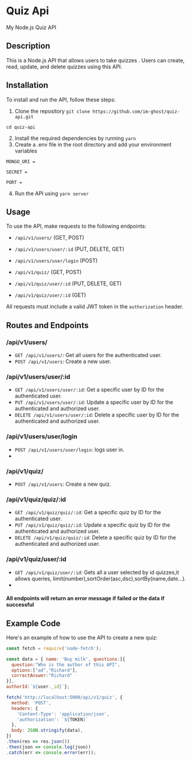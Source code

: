 
# Quiz Api

My Node.js Quiz API

## Description

This is a Node.js API that allows users to take quizzes . Users can create, read, update, and delete quizzes using this API.

## Installation

To install and run the API, follow these steps:

1. Clone the repository
 `git clone https://github.com/im-ghost/quiz-api.git`
 
 
`cd quiz-api`

2. Install the required dependencies by running
 `yarn`
3. Create a .env file in the root directory and add your environment variables 
 
`MONGO_URI = `

`SECRET = `

`PORT = `

4. Run the API using `yarn server`

## Usage

To use the API, make requests to the following endpoints:

- `/api/v1/users/` (GET, POST)
- `/api/v1/users/user/:id` (PUT, DELETE, GET)
- `/api/v1/users/user/login` (POST)

- `/api/v1/quiz/` (GET, POST)
- `/api/v1/quiz/user/:id` (PUT, DELETE, GET)
- `/api/v1/quiz/user/:id` (GET)


All requests must include a valid JWT token in the `authorization` header.

## Routes and Endpoints

### /api/v1/users/

- `GET /api/v1/users/`: Get all users for the authenticated user.
- `POST /api/v1/users`: Create a new user.

### /api/v1/users/user/:id

- `GET /api/v1/users/user/:id`: Get a specific user by ID for the authenticated user.
- `PUT /api/v1/users/user/:id`: Update a specific user by ID for the authenticated and authorized  user.
- `DELETE /api/v1/users/user/:id`: Delete a specific user by ID for the authenticated and authorized user.

### /api/v1/users/user/login

- `POST /api/v1/users/user/login`: logs user in.
- 

### /api/v1/quiz/

- `POST /api/v1/users`: Create a new quiz.

### /api/v1/quiz/quiz/:id

- `GET /api/v1/quiz/quiz/:id`: Get a specific quiz by ID for the authenticated user.
- `PUT /api/v1/quiz/quiz/:id`: Update a specific quiz by ID for the authenticated and authorized  user.
- `DELETE /api/v1/quiz/quiz/:id`: Delete a specific quiz by ID for the authenticated and authorized user.

### /api/v1/quiz/user/:id

- `GET /api/v1/quiz/user/:id`: Gets all a user selected by id quizzes,it allows queries, limit(number),sortOrder(asc,dsc),sortBy(name,date...).
- 

#### All endpoints will return an error message if failed or the data if successful 


## Example Code

Here's an example of how to use the API to create a new quiz:

```javascript
const fetch = require('node-fetch');

const data = { name: 'Buy milk', questions:[{
  question:"Who is the author of this API",
  options:["ad","Richard"],
  correctAnswer:"Richard"
}],
authorId:`${user._id}`};

fetch('http://localhost:5000/api/v1/quiz', {
  method: 'POST',
  headers: {
    'Content-Type': 'application/json',
    'authorization': `${TOKEN}`
  },
  body: JSON.stringify(data),
})
.then(res => res.json())
.then(json => console.log(json))
.catch(err => console.error(err));
